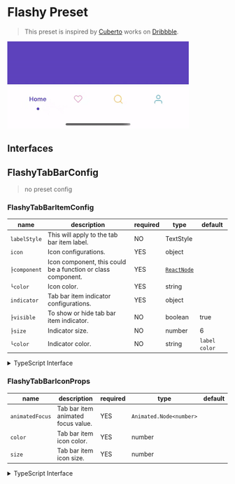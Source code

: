 # Flashy Preset

> This preset is inspired by [Cuberto](https://dribbble.com/cuberto) works on [Dribbble](https://dribbble.com/shots/5605168-Toolbar-icons-animation).

<img alt="Default" height="200" src="../docs/previews/flashy.gif" />

## Interfaces

## FlashyTabBarConfig

> no preset config

### FlashyTabBarItemConfig

| name         | description                                                  | required | type                | default       |
| ------------ | ------------------------------------------------------------ | -------- | ------------------- | ------------- |
| `labelStyle` | This will apply to the tab bar item label.                   | NO       | TextStyle           |               |
| `icon`       | Icon configurations.                                         | YES      | object              |               |
| `├component` | Icon component, this could be a function or class component. | YES      | [`ReactNode`](#L45) |               |
| `└color`     | Icon color.                                                  | YES      | string              |               |
| `indicator`  | Tab bar item indicator configurations.                       | YES      | object              |               |
| `├visible`   | To show or hide tab bar item indicator.                      | NO       | boolean             | true          |
| `├size`      | Indicator size.                                              | NO       | number              | 6             |
| `└color`     | Indicator color.                                             | NO       | string              | `label color` |

<details>
  <summary>TypeScript Interface</summary>

```tsx
export interface FlashyTabBarItemConfig {
  /**
   * Tab bar item label style.
   * @type {TextStyle}
   * @default
   * {
   *   color: '#000',
   *   fontSize: 14,
   *   fontWeight: '600'
   * }
   */
  labelStyle: TextStyle;
  /**
   * Tab bar item icon config.
   */
  icon: {
    /**
     * Tab bar item icon component, this could be a function or class component.
     * @type {React.FC<FlashyTabBarIconProps> | React.ComponentClass<FlashyTabBarIconProps>}
     */
    component:
      | React.FC<FlashyTabBarIconProps>
      | React.ComponentClass<FlashyTabBarIconProps>
      | React.ReactNode;
    /**
     * Icon color.
     * @type {string}
     */
    color: string;
  };
  /**
   * Tab bar item indicator config.
   */
  indicator?: {
    /**
     * To show or hide tab bar item indicator.
     * @type {boolean}
     * @default true
     */
    visible?: boolean;

    /**
     * Indicator color
     * @type {boolean}
     * @default labelStyle.color|black
     */
    color?: string;

    /**
     * Indicator size
     * @type {number}
     * @default 6
     */
    size?: number;
  };
}
```

</details>

### FlashyTabBarIconProps

| name            | description                        | required | type                    | default |
| --------------- | ---------------------------------- | -------- | ----------------------- | ------- |
| `animatedFocus` | Tab bar item animated focus value. | YES      | `Animated.Node<number>` |
| `color`         | Tab bar item icon color.           | YES      | number                  |         |
| `size`          | Tab bar item icon size.            | YES      | number                  |         |

<details>
  <summary>TypeScript Interface</summary>

```ts
export interface FlashyTabBarIconProps {
  /**
   * Tab bar item animated focus value.
   * @type {Animated.Node<number>}
   */
  animatedFocus: Animated.Node<number>;
  /**
   * Tab bar item icon color.
   * @type {string}
   */
  color: string;
  /**
   * Tab bar item icon size.
   * @type {number}
   */
  size: number;
}
```

</details>
